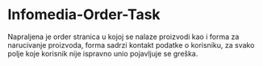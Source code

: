 # Infomedia-Order-Task
Napraljena je order stranica u kojoj se nalaze proizvodi kao i forma za narucivanje proizvoda, forma sadrzi kontakt podatke o korisniku, za svako polje koje korisnik nije ispravno unio pojavljuje se greška.
